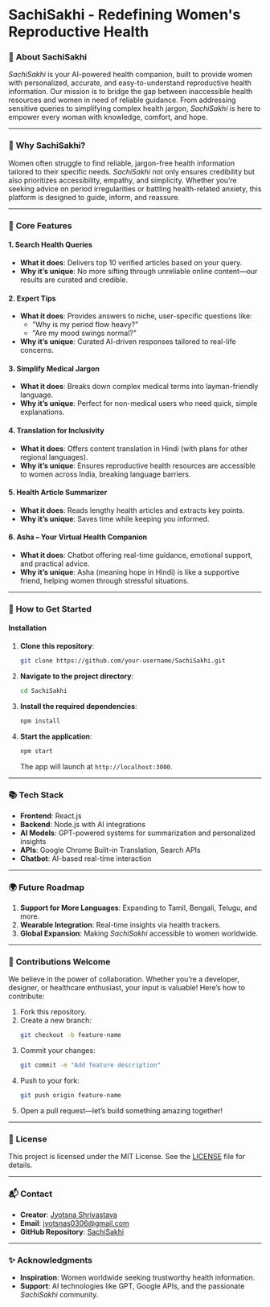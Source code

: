# **SachiSakhi - Redefining Women's Reproductive Health**

### 🌟 **About SachiSakhi**
*SachiSakhi* is your AI-powered health companion, built to provide women with personalized, accurate, and easy-to-understand reproductive health information. Our mission is to bridge the gap between inaccessible health resources and women in need of reliable guidance. From addressing sensitive queries to simplifying complex health jargon, *SachiSakhi* is here to empower every woman with knowledge, comfort, and hope.

---

### 🧭 **Why SachiSakhi?**
Women often struggle to find reliable, jargon-free health information tailored to their specific needs. *SachiSakhi* not only ensures credibility but also prioritizes accessibility, empathy, and simplicity. Whether you’re seeking advice on period irregularities or battling health-related anxiety, this platform is designed to guide, inform, and reassure.

---

### 🌟 **Core Features**
#### 1. **Search Health Queries**
   - **What it does**: Delivers top 10 verified articles based on your query.
   - **Why it’s unique**: No more sifting through unreliable online content—our results are curated and credible.

#### 2. **Expert Tips**
   - **What it does**: Provides answers to niche, user-specific questions like:
     - "Why is my period flow heavy?"
     - "Are my mood swings normal?"
   - **Why it’s unique**: Curated AI-driven responses tailored to real-life concerns.

#### 3. **Simplify Medical Jargon**
   - **What it does**: Breaks down complex medical terms into layman-friendly language.
   - **Why it’s unique**: Perfect for non-medical users who need quick, simple explanations.

#### 4. **Translation for Inclusivity**
   - **What it does**: Offers content translation in Hindi (with plans for other regional languages).
   - **Why it’s unique**: Ensures reproductive health resources are accessible to women across India, breaking language barriers.

#### 5. **Health Article Summarizer**
   - **What it does**: Reads lengthy health articles and extracts key points.
   - **Why it’s unique**: Saves time while keeping you informed.

#### 6. **Asha – Your Virtual Health Companion**
   - **What it does**: Chatbot offering real-time guidance, emotional support, and practical advice.
   - **Why it’s unique**: Asha (meaning hope in Hindi) is like a supportive friend, helping women through stressful situations.

---

### 🚀 **How to Get Started**
#### **Installation**
1. **Clone this repository**:
   ```bash
   git clone https://github.com/your-username/SachiSakhi.git
   ```
2. **Navigate to the project directory**:
   ```bash
   cd SachiSakhi
   ```
3. **Install the required dependencies**:
   ```bash
   npm install
   ```
4. **Start the application**:
   ```bash
   npm start
   ```
   The app will launch at `http://localhost:3000`.

---

### 📚 **Tech Stack**
- **Frontend**: React.js
- **Backend**: Node.js with AI integrations
- **AI Models**: GPT-powered systems for summarization and personalized insights
- **APIs**: Google Chrome Built-in Translation, Search APIs
- **Chatbot**: AI-based real-time interaction

---

### 🌍 **Future Roadmap**
1. **Support for More Languages**: Expanding to Tamil, Bengali, Telugu, and more.
2. **Wearable Integration**: Real-time insights via health trackers.
3. **Global Expansion**: Making *SachiSakhi* accessible to women worldwide.

---

### 🤝 **Contributions Welcome**
We believe in the power of collaboration. Whether you’re a developer, designer, or healthcare enthusiast, your input is valuable! Here’s how to contribute:
1. Fork this repository.
2. Create a new branch:
   ```bash
   git checkout -b feature-name
   ```
3. Commit your changes:
   ```bash
   git commit -m "Add feature description"
   ```
4. Push to your fork:
   ```bash
   git push origin feature-name
   ```
5. Open a pull request—let’s build something amazing together!

---

### 📄 **License**
This project is licensed under the MIT License. See the [LICENSE](LICENSE) file for details.

---

### 📬 **Contact**
- **Creator**: [Jyotsna Shrivastava]([https://github.com/jyotsna030])
- **Email**: jyotsnas0306@gmail.com
- **GitHub Repository**: [SachiSakhi]([https://github.com/jyotsna030/Sachi-Sakhi])

---

### ✨ **Acknowledgments**
- **Inspiration**: Women worldwide seeking trustworthy health information.
- **Support**: AI technologies like GPT, Google APIs, and the passionate *SachiSakhi* community.
